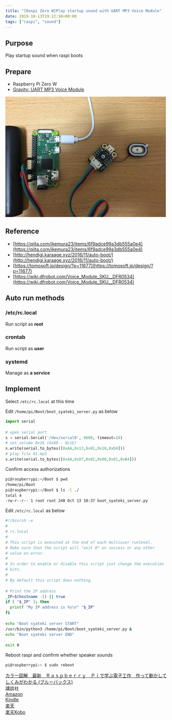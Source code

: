 ```yaml
---
title: "[Raspi Zero W]Play startup sound with UART MP3 Voice Module"
date: 2019-10-13T19:22:50+09:00
tags: ["raspi", "sound"]
---
```


## Purpose
Play startup sound when raspi boots

## Prepare
- Raspberry Pi Zero W
- [Gravity: UART MP3 Voice Module](https://www.dfrobot.com/product-1741.html)

![](/media/markdownx/f8d943c7-69cb-4477-9868-0c944e71dbf6.jpg)

## Reference
- [https://qiita.com/ikemura23/items/6f9adce99a3db555a0e4](https://qiita.com/ikemura23/items/6f9adce99a3db555a0e4)
- [http://hendigi.karaage.xyz/2016/11/auto-boot/](http://hendigi.karaage.xyz/2016/11/auto-boot/)
- [https://tomosoft.jp/design/?p=11677](https://tomosoft.jp/design/?p=11677)
- [https://wiki.dfrobot.com/Voice_Module_SKU__DFR0534](https://wiki.dfrobot.com/Voice_Module_SKU__DFR0534)

## Auto run methods
### /etc/rc.local
Run script as **root**

### crontab
Run script as **user**

### systemd
Manage as **a service**

## Implement
Select `/etc/rc.local` at this time

Edit `/home/pi/Boot/boot_syateki_server.py` as below
```python
import serial

# open serial port
s = serial.Serial('/dev/serial0', 9600, timeout=10)
# set volume 0x16 (0x00 - 0x1E)
s.write(serial.to_bytes([0xAA,0x13,0x01,0x16,0xD4]))
# play file 01.mp3
s.write(serial.to_bytes([0xAA,0x07,0x02,0x00,0x01,0xB4]))
```

Confirm access authorizations
```bash
pi@raspberrypi:~/Boot $ pwd
/home/pi/Boot
pi@raspberrypi:~/Boot $ ls -l ./
total 4
-rw-r--r-- 1 root root 248 Oct 13 10:37 boot_syateki_server.py
```

Edit `/etc/rc.local` as below
```bash
#!/bin/sh -e
#
# rc.local
#
# This script is executed at the end of each multiuser runlevel.
# Make sure that the script will "exit 0" on success or any other
# value on error.
#
# In order to enable or disable this script just change the execution
# bits.
#
# By default this script does nothing.

# Print the IP address
_IP=$(hostname -I) || true
if [ "$_IP" ]; then
  printf "My IP address is %s\n" "$_IP"
fi

echo "Boot syateki server START"
/usr/bin/python3 /home/pi/Boot/boot_syateki_server.py &
echo "Boot syateki server END"

exit 0
```

Reboot raspi and confirm whether speaker sounds
```bash
pi@raspberrypi:~ $ sudo reboot
```

<div class="kattene">
    <div class="kattene__infopart">
      <div class="kattene__title"><a target="_blank" rel="noopener" href="https://www.amazon.co.jp/gp/product/B01IETZKR6/ref=as_li_tl?ie=UTF8&camp=247&creative=1211&creativeASIN=B01IETZKR6&linkCode=as2&tag=kouya17-22&linkId=b537eb9ffe9e6f4b96ac07e8be6efac4">カラー図解　最新　Ｒａｓｐｂｅｒｒｙ　Ｐｉで学ぶ電子工作　作って動かしてしくみがわかる (ブルーバックス)</a></div>
      <div class="kattene__description">講談社</div>
      <div class="kattene__btns __four">
        <div><a class="kattene__btn __orange" target="_blank" rel="noopener" href="https://www.amazon.co.jp/gp/product/4062579774/ref=as_li_tl?ie=UTF8&camp=247&creative=1211&creativeASIN=4062579774&linkCode=as2&tag=kouya17-22&linkId=6563a6074a793df5e5b32b5b072a201c">Amazon</a></div>
        <div><a class="kattene__btn __blue" target="_blank" rel="noopener" href="https://www.amazon.co.jp/gp/product/B01IETZKR6/ref=as_li_tl?ie=UTF8&camp=247&creative=1211&creativeASIN=B01IETZKR6&linkCode=as2&tag=kouya17-22&linkId=b537eb9ffe9e6f4b96ac07e8be6efac4">Kindle</a></div>
        <div><a class="kattene__btn __red" target="_blank" rel="noopener" href="https://hb.afl.rakuten.co.jp/ichiba/1585b2d3.e3af76f2.1585b2d4.494d3f80/?pc=https%3A%2F%2Fitem.rakuten.co.jp%2Fbook%2F14285361%2F&link_type=hybrid_url&ut=eyJwYWdlIjoiaXRlbSIsInR5cGUiOiJoeWJyaWRfdXJsIiwic2l6ZSI6IjI0MHgyNDAiLCJuYW0iOjEsIm5hbXAiOiJyaWdodCIsImNvbSI6MSwiY29tcCI6ImxlZnQiLCJwcmljZSI6MSwiYm9yIjoxLCJjb2wiOjAsImJidG4iOjEsInByb2QiOjB9">楽天</a></div>
        <div><a class="kattene__btn __green" target="_blank" rel="noopener" href="https://hb.afl.rakuten.co.jp/ichiba/1592b466.7f5ea7c8.1592b467.70471b78/?pc=https%3A%2F%2Fitem.rakuten.co.jp%2Frakutenkobo-ebooks%2F8f9698cf905b329bafbb5a2beba4624b%2F&link_type=hybrid_url&ut=eyJwYWdlIjoiaXRlbSIsInR5cGUiOiJoeWJyaWRfdXJsIiwic2l6ZSI6IjI0MHgyNDAiLCJuYW0iOjEsIm5hbXAiOiJyaWdodCIsImNvbSI6MSwiY29tcCI6ImxlZnQiLCJwcmljZSI6MSwiYm9yIjoxLCJjb2wiOjAsImJidG4iOjEsInByb2QiOjB9】">楽天Kobo</a></div>
      </div>
    </div>
</div>